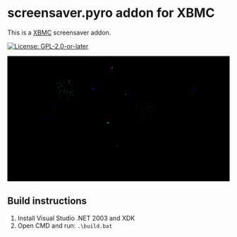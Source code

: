# screensaver.pyro addon for XBMC

This is a [XBMC](https://xbmc.tv) screensaver addon.

[![License: GPL-2.0-or-later](https://img.shields.io/badge/License-GPL%20v2+-blue.svg)](LICENSE.md)

![screenshot](https://github.com/xbmc4xbox/screensaver.pyro/blob/master/screensaver.pyro/resources/screenshot-01.png)

## Build instructions

1. Install Visual Studio .NET 2003 and XDK
2. Open CMD and run: `.\build.bat`